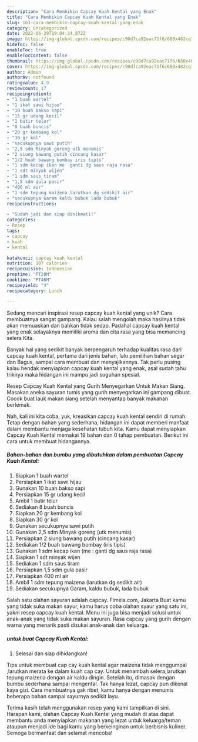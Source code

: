 ```yaml
---
description: "Cara Membikin Capcay Kuah Kental yang Enak"
title: "Cara Membikin Capcay Kuah Kental yang Enak"
slug: 163-cara-membikin-capcay-kuah-kental-yang-enak
category: Uncategorized
date: 2022-06-29T19:04:34.872Z
image: https://img-global.cpcdn.com/recipes/c90d7ca92eac71f6/680x482cq70/capcay-kuah-kental-foto-resep-utama.jpg
hideToc: false
enableToc: true
enableTocContent: false
thumbnail: https://img-global.cpcdn.com/recipes/c90d7ca92eac71f6/680x482cq70/capcay-kuah-kental-foto-resep-utama.jpg
cover: https://img-global.cpcdn.com/recipes/c90d7ca92eac71f6/680x482cq70/capcay-kuah-kental-foto-resep-utama.jpg
author: Admin
authorAv: notfound
ratingvalue: 4.9
reviewcount: 17
recipeingredient:
- "1 buah wartel"
- "1 ikat sawi hijau"
- "10 buah bakso sapi"
- "15 gr udang kecil"
- "1 butir telur"
- "8 buah buncis"
- "20 gr kembang kol"
- "30 gr kol"
- "secukupnya sawi putih"
- "2,5 sdm Minyak goreng utk menumis"
- "2 siung bawang putih cincang kasar"
- "1/2 buah bawang bombay iris tipis"
- "1 sdm kecap ikan me  ganti dg saus raja rasa"
- "1 sdt minyak wijen"
- "1 sdm saus tiram"
- "1,5 sdm gula pasir"
- "400 ml air"
- "1 sdm tepung maizena larutkan dg sedikit air"
- "secukupnya Garam kaldu bubuk lada bubuk"
recipeinstructions:

- "Sudah jadi dan siap dinikmati!"
categories:
- Resep
tags:
- capcay
- kuah
- kental

katakunci: capcay kuah kental 
nutrition: 107 calories
recipecuisine: Indonesian
preptime: "PT28M"
cooktime: "PT46M"
recipeyield: "4"
recipecategory: Lunch

---
```





Sedang mencari inspirasi resep capcay kuah kental yang unik? Cara membuatnya sangat gampang. Kalau salah mengolah maka hasilnya tidak akan memuaskan dan bahkan tidak sedap. Padahal capcay kuah kental yang enak selayaknya memiliki aroma dan cita rasa yang bisa memancing selera Kita.





Banyak hal yang sedikit banyak berpengaruh terhadap kualitas rasa dari capcay kuah kental, pertama dari jenis bahan, lalu pemilihan bahan segar dan Bagus, sampai cara membuat dan menyajikannya. Tak perlu pusing kalau hendak menyiapkan capcay kuah kental yang enak,      asal sudah tahu triknya maka hidangan ini mampu jadi suguhan spesial.














Resep Capcay Kuah Kental yang Gurih Menyegarkan Untuk Makan Siang. Masakan aneka sayuran tumis yang gurih menyegarkan ini gampang dibuat. Cocok buat lauk makan siang setelah menyantap banyak makanan berlemak.






Nah, kali ini kita coba, yuk, kreasikan capcay kuah kental sendiri di rumah. Tetap dengan bahan yang sederhana, hidangan ini dapat memberi manfaat dalam membantu menjaga kesehatan tubuh kita. Kamu dapat menyiapkan Capcay Kuah Kental memakai 19 bahan dan 0 tahap pembuatan. Berikut ini cara untuk membuat hidangannya.

<!--inarticleads1-->

##### Bahan-bahan dan bumbu yang dibutuhkan dalam pembuatan Capcay Kuah Kental:

1. Siapkan 1 buah wartel
1. Persiapkan 1 ikat sawi hijau
1. Gunakan 10 buah bakso sapi
1. Persiapkan 15 gr udang kecil
1. Ambil 1 butir telur
1. Sediakan 8 buah buncis
1. Siapkan 20 gr kembang kol
1. Siapkan 30 gr kol
1. Gunakan secukupnya sawi putih
1. Gunakan 2,5 sdm Minyak goreng (utk menumis)
1. Persiapkan 2 siung bawang putih (cincang kasar)
1. Sediakan 1/2 buah bawang bombay (iris tipis)
1. Gunakan 1 sdm kecap ikan (me : ganti dg saus raja rasa)
1. Siapkan 1 sdt minyak wijen
1. Sediakan 1 sdm saus tiram
1. Persiapkan 1,5 sdm gula pasir
1. Persiapkan 400 ml air
1. Ambil 1 sdm tepung maizena (larutkan dg sedikit air)
1. Sediakan secukupnya Garam, kaldu bubuk, lada bubuk


Salah satu olahan sayuran adalah capcay. Fimela.com, Jakarta Buat kamu yang tidak suka makan sayur, kamu harus coba olahan syaur yang satu ini, yakni resep capcay kuah kental. Menu ini juga bisa menjadi solusi untuk anak-anak yang tidak suka makan sayuran. Rasa capcay yang gurih dengan warna yang menarik pasti disukai anak-anak dan keluarga. 

<!--inarticleads2-->

#####  untuk buat Capcay Kuah Kental:


1. Selesai dan siap dihidangkan!

Tips untuk membuat cap cay kuah kental agar maizena tidak menggumpal ,larutkan merata ke dalam kuah cap cay. Untuk menambah selera,larutkan tepung maizena dengan air kaldu dingin. Setelah itu, dimasak dengan bumbu sederhana sampai mengental. Tak hanya lezat, capcay pun dikenal kaya gizi. Cara membuatnya gak ribet, kamu hanya dengan menumis beberapa bahan sampai sayurnya sedikit layu. 

Terima kasih telah menggunakan resep yang kami tampilkan di sini. Harapan kami, olahan Capcay Kuah Kental yang mudah di atas dapat membantu anda menyiapkan makanan yang lezat untuk keluarga/teman ataupun menjadi ide bagi kamu yang berkeinginan untuk berbisnis kuliner. Semoga bermanfaat dan selamat mencoba!
